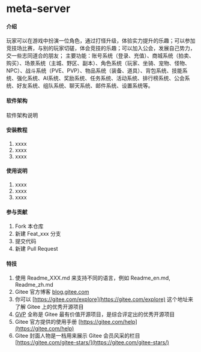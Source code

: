 # meta-server

#### 介绍
玩家可以在游戏中扮演一位角色，通过打怪升级，体验实力提升的乐趣；可以参加竞技场比赛，与别的玩家切磋，体会竞技的乐趣；可以加入公会，发展自己势力，交一些志同道合的朋友；
主要功能：账号系统（登录、充值）、商城系统（拍卖、购买）、场景系统（主城、野区、副本）、角色系统（玩家、坐骑、宠物、怪物、NPC）、战斗系统（PVE、PVP）、物品系统（装备、道具）、背包系统、技能系统、强化系统、AI系统、奖励系统、任务系统、活动系统、排行榜系统、公会系统、好友系统、组队系统、聊天系统、邮件系统、设置系统等。

#### 软件架构
软件架构说明


#### 安装教程

1.  xxxx
2.  xxxx
3.  xxxx

#### 使用说明

1.  xxxx
2.  xxxx
3.  xxxx

#### 参与贡献

1.  Fork 本仓库
2.  新建 Feat_xxx 分支
3.  提交代码
4.  新建 Pull Request


#### 特技

1.  使用 Readme\_XXX.md 来支持不同的语言，例如 Readme\_en.md, Readme\_zh.md
2.  Gitee 官方博客 [blog.gitee.com](https://blog.gitee.com)
3.  你可以 [https://gitee.com/explore](https://gitee.com/explore) 这个地址来了解 Gitee 上的优秀开源项目
4.  [GVP](https://gitee.com/gvp) 全称是 Gitee 最有价值开源项目，是综合评定出的优秀开源项目
5.  Gitee 官方提供的使用手册 [https://gitee.com/help](https://gitee.com/help)
6.  Gitee 封面人物是一档用来展示 Gitee 会员风采的栏目 [https://gitee.com/gitee-stars/](https://gitee.com/gitee-stars/)
